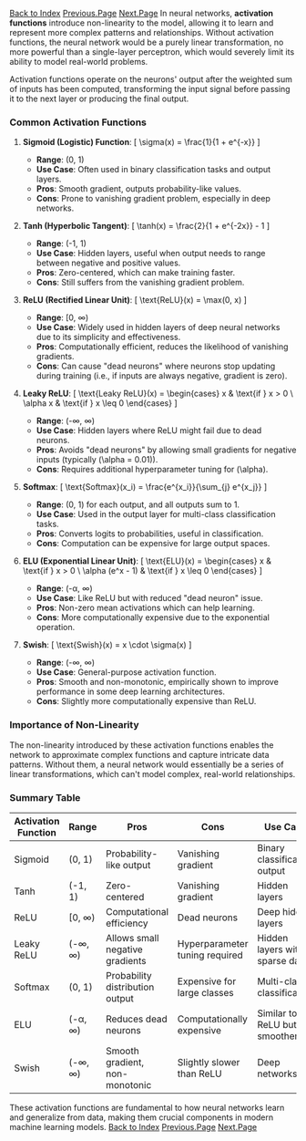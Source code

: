 [Back to Index](./index.md)  [Previous.Page](./Page-1_Single_AND_MultiLayers_Perceptrons.md)  [Next.Page](./Page-3_MultiClassClassification.md)
In neural networks, **activation functions** introduce non-linearity to the model, allowing it to learn and represent more complex patterns and relationships. Without activation functions, the neural network would be a purely linear transformation, no more powerful than a single-layer perceptron, which would severely limit its ability to model real-world problems.

Activation functions operate on the neurons' output after the weighted sum of inputs has been computed, transforming the input signal before passing it to the next layer or producing the final output.

### Common Activation Functions

1. **Sigmoid (Logistic) Function**:
   \[
   \sigma(x) = \frac{1}{1 + e^{-x}}
   \]
   - **Range**: (0, 1)
   - **Use Case**: Often used in binary classification tasks and output layers.
   - **Pros**: Smooth gradient, outputs probability-like values.
   - **Cons**: Prone to vanishing gradient problem, especially in deep networks.

2. **Tanh (Hyperbolic Tangent)**:
   \[
   \tanh(x) = \frac{2}{1 + e^{-2x}} - 1
   \]
   - **Range**: (-1, 1)
   - **Use Case**: Hidden layers, useful when output needs to range between negative and positive values.
   - **Pros**: Zero-centered, which can make training faster.
   - **Cons**: Still suffers from the vanishing gradient problem.

3. **ReLU (Rectified Linear Unit)**:
   \[
   \text{ReLU}(x) = \max(0, x)
   \]
   - **Range**: [0, ∞)
   - **Use Case**: Widely used in hidden layers of deep neural networks due to its simplicity and effectiveness.
   - **Pros**: Computationally efficient, reduces the likelihood of vanishing gradients.
   - **Cons**: Can cause "dead neurons" where neurons stop updating during training (i.e., if inputs are always negative, gradient is zero).

4. **Leaky ReLU**:
   \[
   \text{Leaky ReLU}(x) = \begin{cases}
   x & \text{if } x > 0 \\
   \alpha x & \text{if } x \leq 0
   \end{cases}
   \]
   - **Range**: (-∞, ∞)
   - **Use Case**: Hidden layers where ReLU might fail due to dead neurons.
   - **Pros**: Avoids "dead neurons" by allowing small gradients for negative inputs (typically \(\alpha = 0.01\)).
   - **Cons**: Requires additional hyperparameter tuning for \(\alpha\).

5. **Softmax**:
   \[
   \text{Softmax}(x_i) = \frac{e^{x_i}}{\sum_{j} e^{x_j}}
   \]
   - **Range**: (0, 1) for each output, and all outputs sum to 1.
   - **Use Case**: Used in the output layer for multi-class classification tasks.
   - **Pros**: Converts logits to probabilities, useful in classification.
   - **Cons**: Computation can be expensive for large output spaces.

6. **ELU (Exponential Linear Unit)**:
   \[
   \text{ELU}(x) = \begin{cases}
   x & \text{if } x > 0 \\
   \alpha (e^x - 1) & \text{if } x \leq 0
   \end{cases}
   \]
   - **Range**: (-α, ∞)
   - **Use Case**: Like ReLU but with reduced "dead neuron" issue.
   - **Pros**: Non-zero mean activations which can help learning.
   - **Cons**: More computationally expensive due to the exponential operation.

7. **Swish**:
   \[
   \text{Swish}(x) = x \cdot \sigma(x)
   \]
   - **Range**: (-∞, ∞)
   - **Use Case**: General-purpose activation function.
   - **Pros**: Smooth and non-monotonic, empirically shown to improve performance in some deep learning architectures.
   - **Cons**: Slightly more computationally expensive than ReLU.

### Importance of Non-Linearity
The non-linearity introduced by these activation functions enables the network to approximate complex functions and capture intricate data patterns. Without them, a neural network would essentially be a series of linear transformations, which can't model complex, real-world relationships.

### Summary Table

| **Activation Function** | **Range**       | **Pros**                        | **Cons**                       | **Use Case**                   |
|-------------------------|-----------------|----------------------------------|---------------------------------|---------------------------------|
| Sigmoid                 | (0, 1)          | Probability-like output          | Vanishing gradient              | Binary classification output    |
| Tanh                    | (-1, 1)         | Zero-centered                    | Vanishing gradient              | Hidden layers                   |
| ReLU                    | [0, ∞)          | Computational efficiency         | Dead neurons                    | Deep hidden layers              |
| Leaky ReLU              | (-∞, ∞)         | Allows small negative gradients  | Hyperparameter tuning required  | Hidden layers with sparse data  |
| Softmax                 | (0, 1)          | Probability distribution output  | Expensive for large classes     | Multi-class classification      |
| ELU                     | (-α, ∞)         | Reduces dead neurons             | Computationally expensive       | Similar to ReLU but smoother    |
| Swish                   | (-∞, ∞)         | Smooth gradient, non-monotonic   | Slightly slower than ReLU       | Deep networks                   |

These activation functions are fundamental to how neural networks learn and generalize from data, making them crucial components in modern machine learning models.
[Back to Index](./index.md)  [Previous.Page](./Page-1_Single_AND_MultiLayers_Perceptrons.md)  [Next.Page](./Page-3_MultiClassClassification.md)
